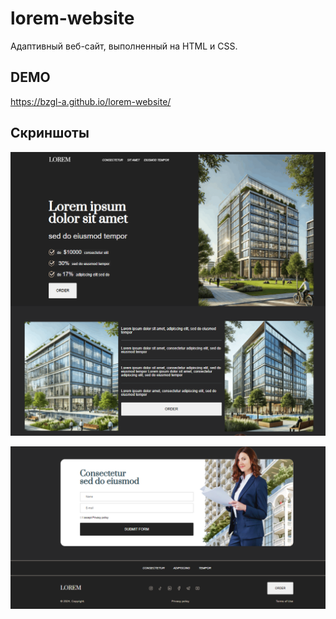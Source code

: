 # lorem-website

Адаптивный веб-сайт, выполненный на HTML и CSS.

## DEMO
https://bzgl-a.github.io/lorem-website/

## Скриншоты

![Верхняя часть](./src/screenshots/1.png)

![Нижняя часть](./src/screenshots/2.png)
